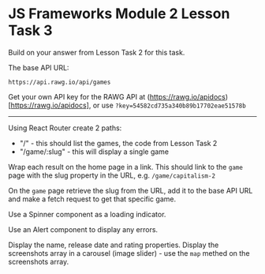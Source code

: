 # JS Frameworks Module 2 Lesson Task 3

Build on your answer from Lesson Task 2 for this task.

The base API URL:

```
https://api.rawg.io/api/games
```

Get your own API key for the RAWG API at (https://rawg.io/apidocs)[https://rawg.io/apidocs], or use `?key=54582cd735a340b89b17702eae51578b`

---

Using React Router create 2 paths:

- "/" - this should list the games, the code from Lesson Task 2
- "/game/:slug" - this will display a single game

Wrap each result on the home page in a link. This should link to the `game` page with the slug property in the URL, e.g. `/game/capitalism-2`

On the `game` page retrieve the slug from the URL, add it to the base API URL and make a fetch request to get that specific game.

Use a Spinner component as a loading indicator.

Use an Alert component to display any errors.

Display the name, release date and rating properties. Display the screenshots array in a carousel (image slider) - use the `map` methed on the screenshots array.
